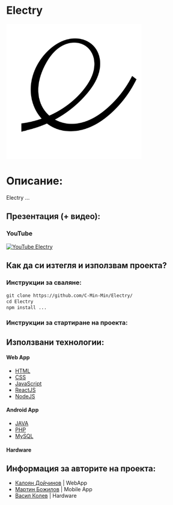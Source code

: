 # Electry
<img src="/assets/images/electry_logo.png" width="360">

# Описание:
Electry ...
## Презентация (+ видео):
### YouTube
[![YouTube Electry](https://i.ytimg.com/vi/[INSERT_ID]/maxresdefault.jpg)](https://www.youtube.com/watch?v=[INSERT_ID])

## Как да си изтегля и използвам проекта?

### Инструкции за сваляне:

```
git clone https://github.com/C-Min-Min/Electry/
cd Electry
npm install ...
```

### Инструкции за стартиране на проекта:



## Използвани технологии:

#### Web App
* [HTML](https://html.com/)
* [CSS](https://www.w3.org/Style/CSS/Overview.en.html)
* [JavaScript](https://www.javascript.com/)
* [ReactJS](https://reactjs.org/)
* [NodeJS](https://nodejs.org/)
#### Android App
* [JAVA](https://www.java.com/)
* [PHP](https://www.php.net/)
* [MySQL](https://www.mysql.com/)
#### Hardware

## Информация за авторите на проекта:

* [Калоян Дойчинов](https://kaloyan.tech) | WebApp
* [Мартин Божилов](https://github.com/TechXTT) | Mobile App
* [Васил Колев](https://github.com/AvatarBg111) | Hardware
